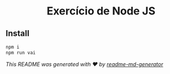 <h1 align="center">Exercício de Node JS</h1>


## Install

```sh
npm i
npm run vai
```

_This README was generated with ❤️ by [readme-md-generator](https://github.com/kefranabg/readme-md-generator)_